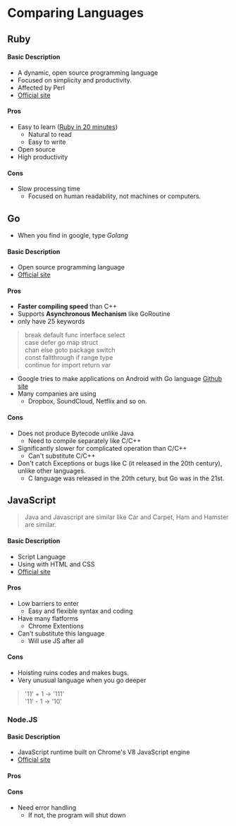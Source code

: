 # Comparing Languages

## Ruby
#### Basic Description
- A dynamic, open source programming language
- Focused on simplicity and productivity.
- Affected by Perl
- [Official site](https://www.ruby-lang.org/en/)

#### Pros
- Easy to learn ([Ruby in 20 minutes](https://www.ruby-lang.org/en/documentation/quickstart/))
  - Natural to read
  - Easy to write
- Open source
- High productivity

#### Cons
- Slow processing time
  - Focused on human readability, not machines or computers.


## Go
- When you find in google, type *Golang*

#### Basic Description
- Open source programming language
- [Official site](https://golang.org/)

#### Pros
- **Faster compiling speed** than C++
- Supports **Asynchronous Mechanism** like GoRoutine
- only have 25 keywords
> break default func interface select  
> case defer go map struct  
> chan else goto package switch  
> const fallthrough if range type  
> continue for import return var  
- Google tries to make applications on Android with Go language [Github site](https://github.com/golang/go/wiki/Mobile)
- Many companies are using
  - Dropbox, SoundCloud, Netflix and so on.
  
#### Cons
- Does not produce Bytecode unlike Java
  - Need to compile separately like C/C++
- Significantly slower for complicated operation than C/C++
  - Can't substitute C/C++
- Don't catch Exceptions or bugs like C (it released in the 20th century), unlike other languages.
  - C language was released in the 20th cetury, but Go was in the 21st.

## JavaScript
> Java and Javascript are similar like Car and Carpet, Ham and Hamster are similar.

#### Basic Description
- Script Language
- Using with HTML and CSS
- [Official site](https://www.javascript.com/)

#### Pros
- Low barriers to enter
  - Easy and flexible syntax and coding
- Have many flatforms
  - Chrome Extentions
- Can't substitute this language
  - Will use JS after all
  
#### Cons
- Hoisting ruins codes and makes bugs.
- Very unusual language when you go deeper
> '11' + 1 -> '111'  
> '11' - 1 -> '10'

### Node.JS
#### Basic Description
- JavaScript runtime built on Chrome's V8 JavaScript engine
- [Official site](https://nodejs.org/en/)

#### Pros

#### Cons
- Need error handling
  - If not, the program will shut down
